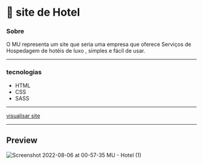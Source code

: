 # 🏨 site de Hotel

### Sobre

O MU representa um site que seria uma empresa que oferece Serviços de Hospedagem de hotéis de luxo , simples e fácil de usar.

------------

### tecnologias
- HTML
- CSS
- SASS

------------

[visualisar site](https://guilhermealves-prog.github.io/Hotel-mu-landing/ "visualisar site")

------------
## Preview

![Screenshot 2022-08-06 at 00-57-35 MU - Hotel (1)](https://user-images.githubusercontent.com/70963422/183234274-95e48433-f87a-4b7b-8218-65cd803821e0.png)


